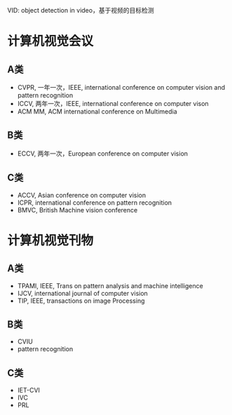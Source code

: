 VID: object detection in video，基于视频的目标检测

# 计算机视觉会议
## A类
- CVPR, 一年一次，IEEE, international conference on computer vision and pattern recognition
- ICCV, 两年一次，IEEE, international conference on computer vison
- ACM MM, ACM international conference on Multimedia
## B类
- ECCV, 两年一次，European conference on computer vision
## C类
- ACCV, Asian conference on computer vision
- ICPR, international conference on pattern recognition 
- BMVC, British Machine vision conference

# 计算机视觉刊物
## A类
- TPAMI, IEEE, Trans on pattern analysis and machine intelligence
- IJCV, international journal of computer vision
- TIP, IEEE, transactions on image Processing
## B类
- CVIU
- pattern recognition
## C类
- IET-CVI
- IVC
- PRL
